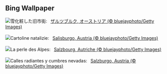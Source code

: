 ## Bing Wallpaper
![](https://www.bing.com/th?id=OHR.SalzburgSnow_JA-JP7845943575_UHD.jpg&w=1000)雪化粧した旧市街:&nbsp;&ensp;[ザルツブルク, オーストリア (© bluejayphoto/Getty Images)](https://www.bing.com/th?id=OHR.SalzburgSnow_JA-JP7845943575_UHD.jpg)
<br><br/>
![](https://www.bing.com/th?id=OHR.SalzburgSnow_IT-IT6943675624_UHD.jpg&w=1000)Cartoline natalizie:&nbsp;&ensp;[Salisburgo, Austria (© bluejayphoto/Getty Images)](https://www.bing.com/th?id=OHR.SalzburgSnow_IT-IT6943675624_UHD.jpg)
<br><br/>
![](https://www.bing.com/th?id=OHR.SalzburgSnow_FR-FR2498324626_UHD.jpg&w=1000)La perle des Alpes:&nbsp;&ensp;[Salzbourg, Autriche (© bluejayphoto/Getty Images)](https://www.bing.com/th?id=OHR.SalzburgSnow_FR-FR2498324626_UHD.jpg)
<br><br/>
![](https://www.bing.com/th?id=OHR.SalzburgSnow_ES-ES9070747480_UHD.jpg&w=1000)Calles radiantes y cumbres nevadas:&nbsp;&ensp;[Salzburgo, Austria (© bluejayphoto/Getty Images)](https://www.bing.com/th?id=OHR.SalzburgSnow_ES-ES9070747480_UHD.jpg)
<br><br/>
